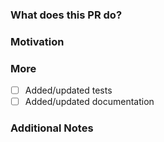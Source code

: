 <!--
PLEASE READ THIS MESSAGE.

Documentation fixes or enhancements:
- for Traefik v1: use branch v1.7
- for Traefik v2: use branch v2.9

Bug fixes:
- for Traefik v1: use branch v1.7
- for Traefik v2: use branch v2.9

Enhancements:
- for Traefik v1: we only accept bug fixes
- for Traefik v2: use branch master

HOW TO WRITE A GOOD PULL REQUEST? https://doc.traefik.io/traefik/contributing/submitting-pull-requests/

-->

### What does this PR do?

<!-- A brief description of the change being made with this pull request. -->


### Motivation

<!-- What inspired you to submit this pull request? -->


### More

- [ ] Added/updated tests
- [ ] Added/updated documentation

### Additional Notes

<!-- Anything else we should know when reviewing? -->
